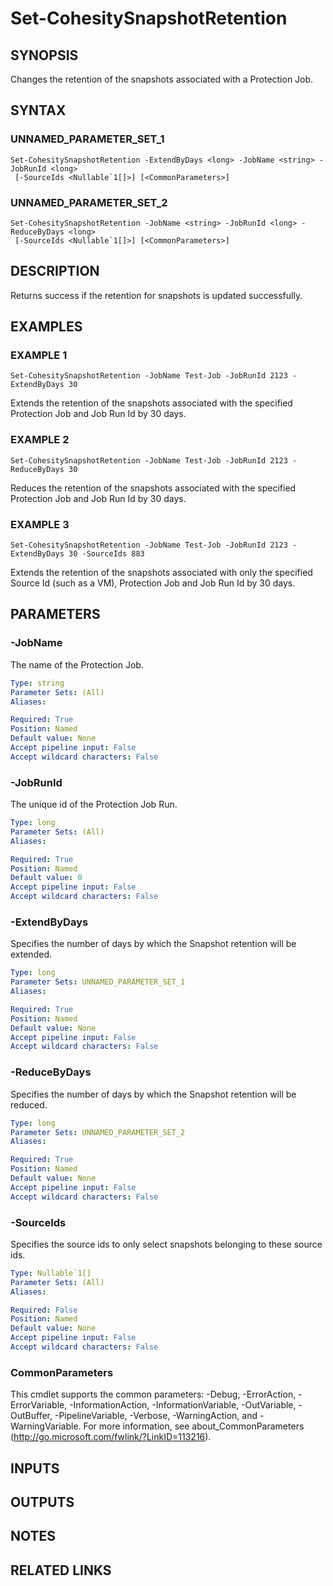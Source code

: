 # Set-CohesitySnapshotRetention

## SYNOPSIS
Changes the retention of the snapshots associated with a Protection Job.

## SYNTAX

### UNNAMED_PARAMETER_SET_1
```
Set-CohesitySnapshotRetention -ExtendByDays <long> -JobName <string> -JobRunId <long>
 [-SourceIds <Nullable`1[]>] [<CommonParameters>]
```

### UNNAMED_PARAMETER_SET_2
```
Set-CohesitySnapshotRetention -JobName <string> -JobRunId <long> -ReduceByDays <long>
 [-SourceIds <Nullable`1[]>] [<CommonParameters>]
```

## DESCRIPTION
Returns success if the retention for snapshots is updated successfully.

## EXAMPLES

### EXAMPLE 1
```
Set-CohesitySnapshotRetention -JobName Test-Job -JobRunId 2123 -ExtendByDays 30
```

Extends the retention of the snapshots associated with the specified Protection Job and Job Run Id by 30 days.

### EXAMPLE 2
```
Set-CohesitySnapshotRetention -JobName Test-Job -JobRunId 2123 -ReduceByDays 30
```

Reduces the retention of the snapshots associated with the specified Protection Job and Job Run Id by 30 days.

### EXAMPLE 3
```
Set-CohesitySnapshotRetention -JobName Test-Job -JobRunId 2123 -ExtendByDays 30 -SourceIds 883
```

Extends the retention of the snapshots associated with only the specified Source Id (such as a VM), Protection Job and Job Run Id by 30 days.

## PARAMETERS

### -JobName
The name of the Protection Job.

```yaml
Type: string
Parameter Sets: (All)
Aliases:

Required: True
Position: Named
Default value: None
Accept pipeline input: False
Accept wildcard characters: False
```

### -JobRunId
The unique id of the Protection Job Run.

```yaml
Type: long
Parameter Sets: (All)
Aliases:

Required: True
Position: Named
Default value: 0
Accept pipeline input: False
Accept wildcard characters: False
```

### -ExtendByDays
Specifies the number of days by which the Snapshot retention will be extended.

```yaml
Type: long
Parameter Sets: UNNAMED_PARAMETER_SET_1
Aliases:

Required: True
Position: Named
Default value: None
Accept pipeline input: False
Accept wildcard characters: False
```

### -ReduceByDays
Specifies the number of days by which the Snapshot retention will be reduced.

```yaml
Type: long
Parameter Sets: UNNAMED_PARAMETER_SET_2
Aliases:

Required: True
Position: Named
Default value: None
Accept pipeline input: False
Accept wildcard characters: False
```

### -SourceIds
Specifies the source ids to only select snapshots belonging to these source ids.

```yaml
Type: Nullable`1[]
Parameter Sets: (All)
Aliases:

Required: False
Position: Named
Default value: None
Accept pipeline input: False
Accept wildcard characters: False
```

### CommonParameters
This cmdlet supports the common parameters: -Debug, -ErrorAction, -ErrorVariable, -InformationAction, -InformationVariable, -OutVariable, -OutBuffer, -PipelineVariable, -Verbose, -WarningAction, and -WarningVariable.
For more information, see about_CommonParameters (http://go.microsoft.com/fwlink/?LinkID=113216).

## INPUTS

## OUTPUTS

## NOTES

## RELATED LINKS
